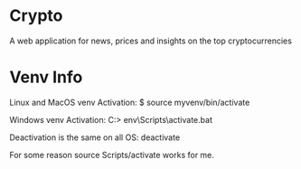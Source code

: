 # Crypto
A web application for news, prices and insights on the top cryptocurrencies

# Venv Info
Linux and MacOS venv Activation:
$ source myvenv/bin/activate

Windows venv Activation: 
C:\> env\Scripts\activate.bat

Deactivation is the same on all OS:
deactivate


For some reason source Scripts/activate works for me.
